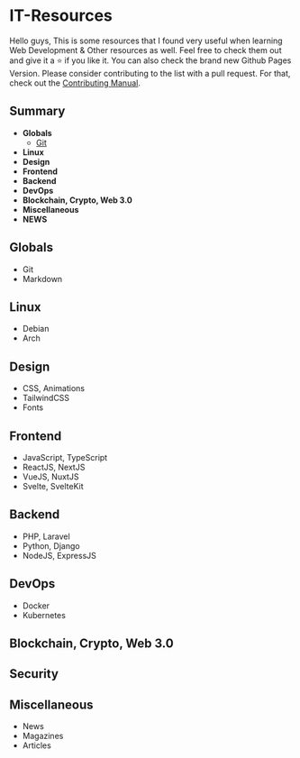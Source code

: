 # IT-Resources

Hello guys, This is some resources that I found very useful when learning Web Development & Other resources as well.
Feel free to check them out and give it a :star: if you like it. You can also check the brand new Github Pages Version.
Please consider contributing to the list with a pull request. For that, check out the [Contributing Manual](https://github.com/andou/tech-resources/blob/master/CONTRIBUTING.md).

## Summary

- **Globals**
  - <a href="#git">Git</a>
- **Linux**
- **Design**
- **Frontend**
- **Backend**
- **DevOps**
- **Blockchain, Crypto, Web 3.0**
- **Miscellaneous**
- **NEWS**

## Globals

- Git
- Markdown

## Linux

- Debian
- Arch

## Design

- CSS, Animations
- TailwindCSS
- Fonts

## Frontend

- JavaScript, TypeScript
- ReactJS, NextJS
- VueJS, NuxtJS
- Svelte, SvelteKit

## Backend

- PHP, Laravel
- Python, Django
- NodeJS, ExpressJS

## DevOps

- Docker
- Kubernetes

## Blockchain, Crypto, Web 3.0

## Security

## Miscellaneous

- News
- Magazines
- Articles
